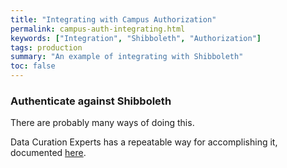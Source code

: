 ```yaml
---
title: "Integrating with Campus Authorization"
permalink: campus-auth-integrating.html
keywords: ["Integration", "Shibboleth", "Authorization"]
tags: production
summary: "An example of integrating with Shibboleth"
toc: false
---
```



### Authenticate against Shibboleth

There are probably many ways of doing this.

Data Curation Experts has a repeatable way for accomplishing it, documented  [here](https://curationexperts.github.io/playbook/authentication/shibboleth.html).
